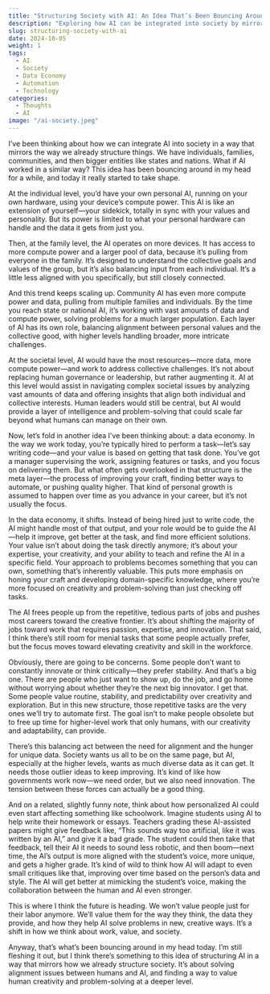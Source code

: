 ```yaml
---
title: "Structuring Society with AI: An Idea That’s Been Bouncing Around My Head"
description: "Exploring how AI can be integrated into society by mirroring human societal structures, creating a data economy, and shifting the way we value labor and creativity."
slug: structuring-society-with-ai
date: 2024-10-05
weight: 1
tags: 
  - AI
  - Society
  - Data Economy
  - Automation
  - Technology
categories:
  - Thoughts
  - AI
image: "/ai-society.jpeg"
---
```


I’ve been thinking about how we can integrate AI into society in a way that mirrors the way we already structure things. We have individuals, families, communities, and then bigger entities like states and nations. What if AI worked in a similar way? This idea has been bouncing around in my head for a while, and today it really started to take shape.

At the individual level, you’d have your own personal AI, running on your own hardware, using your device’s compute power. This AI is like an extension of yourself—your sidekick, totally in sync with your values and personality. But its power is limited to what your personal hardware can handle and the data it gets from just you.

Then, at the family level, the AI operates on more devices. It has access to more compute power and a larger pool of data, because it’s pulling from everyone in the family. It’s designed to understand the collective goals and values of the group, but it’s also balancing input from each individual. It’s a little less aligned with you specifically, but still closely connected.

And this trend keeps scaling up. Community AI has even more compute power and data, pulling from multiple families and individuals. By the time you reach state or national AI, it’s working with vast amounts of data and compute power, solving problems for a much larger population. Each layer of AI has its own role, balancing alignment between personal values and the collective good, with higher levels handling broader, more intricate challenges.

At the societal level, AI would have the most resources—more data, more compute power—and work to address collective challenges. It’s not about replacing human governance or leadership, but rather augmenting it. AI at this level would assist in navigating complex societal issues by analyzing vast amounts of data and offering insights that align both individual and collective interests. Human leaders would still be central, but AI would provide a layer of intelligence and problem-solving that could scale far beyond what humans can manage on their own.

Now, let’s fold in another idea I’ve been thinking about: a data economy. In the way we work today, you’re typically hired to perform a task—let’s say writing code—and your value is based on getting that task done. You’ve got a manager supervising the work, assigning features or tasks, and you focus on delivering them. But what often gets overlooked in that structure is the meta layer—the process of improving your craft, finding better ways to automate, or pushing quality higher. That kind of personal growth is assumed to happen over time as you advance in your career, but it’s not usually the focus.

In the data economy, it shifts. Instead of being hired just to write code, the AI might handle most of that output, and your role would be to guide the AI—help it improve, get better at the task, and find more efficient solutions. Your value isn’t about doing the task directly anymore; it’s about your expertise, your creativity, and your ability to teach and refine the AI in a specific field. Your approach to problems becomes something that you can own, something that’s inherently valuable. This puts more emphasis on honing your craft and developing domain-specific knowledge, where you’re more focused on creativity and problem-solving than just checking off tasks.

The AI frees people up from the repetitive, tedious parts of jobs and pushes most careers toward the creative frontier. It’s about shifting the majority of jobs toward work that requires passion, expertise, and innovation. That said, I think there’s still room for menial tasks that some people actually prefer, but the focus moves toward elevating creativity and skill in the workforce.

Obviously, there are going to be concerns. Some people don’t want to constantly innovate or think critically—they prefer stability. And that’s a big one. There are people who just want to show up, do the job, and go home without worrying about whether they’re the next big innovator. I get that. Some people value routine, stability, and predictability over creativity and exploration. But in this new structure, those repetitive tasks are the very ones we’ll try to automate first. The goal isn’t to make people obsolete but to free up time for higher-level work that only humans, with our creativity and adaptability, can provide.

There’s this balancing act between the need for alignment and the hunger for unique data. Society wants us all to be on the same page, but AI, especially at the higher levels, wants as much diverse data as it can get. It needs those outlier ideas to keep improving. It’s kind of like how governments work now—we need order, but we also need innovation. The tension between these forces can actually be a good thing.

And on a related, slightly funny note, think about how personalized AI could even start affecting something like schoolwork. Imagine students using AI to help write their homework or essays. Teachers grading these AI-assisted papers might give feedback like, “This sounds way too artificial, like it was written by an AI,” and give it a bad grade. The student could then take that feedback, tell their AI it needs to sound less robotic, and then boom—next time, the AI’s output is more aligned with the student’s voice, more unique, and gets a higher grade. It’s kind of wild to think how AI will adapt to even small critiques like that, improving over time based on the person’s data and style. The AI will get better at mimicking the student’s voice, making the collaboration between the human and AI even stronger.

This is where I think the future is heading. We won’t value people just for their labor anymore. We’ll value them for the way they think, the data they provide, and how they help AI solve problems in new, creative ways. It’s a shift in how we think about work, value, and society.

Anyway, that’s what’s been bouncing around in my head today. I’m still fleshing it out, but I think there’s something to this idea of structuring AI in a way that mirrors how we already structure society. It’s about solving alignment issues between humans and AI, and finding a way to value human creativity and problem-solving at a deeper level.
